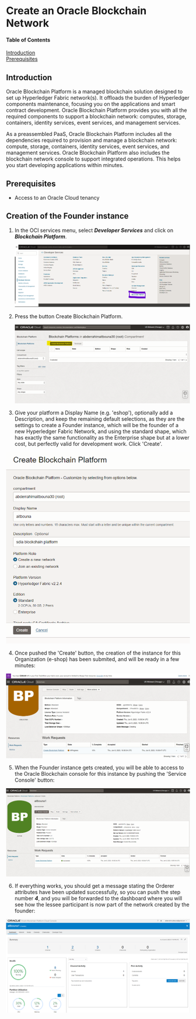 # Create an Oracle Blockchain Network

#### Table of Contents
[Introduction](#Introduction)  
[Prerequisites](#Prerequisites)

<a name="Introduction"/>

## Introduction

Oracle Blockchain Platform is a managed blockchain solution designed to set up Hyperledger Fabric network(s). It offloads the burden of Hyperledger components maintenance, focusing you on the applications and smart contract development. Oracle Blockchain Platform provides you with all the required components to support a blockchain network: computes, storage, containers, identity services, event services, and management services.

As a preassembled PaaS, Oracle Blockchain Platform includes all the dependencies required to provision and manage a blockchain network: compute, storage, containers, identity services, event services, and management services. Oracle Blockchain Platform also includes the blockchain network console to support integrated operations. This helps you start developing applications within minutes.

<a name="Prerequisites"/>

## Prerequisites
- Access to an Oracle Cloud tenancy

<a name="createFounder"/>

## Creation of the Founder instance
1. In the OCI services menu, select ***Developer Services*** and click on ***Blockchain Platform***.

   ![Select Blockchain Service from the OCI console](https://github.com/abderrahimJK/NFT_hyperledger-development-with-oracle-blockchain-app-builder/blob/main/assets/p1.png "Select Blockchain Service from the OCI console")

2. Press the button Create Blockchain Platform.

   ![Press the button Create Blockchain Platform](https://github.com/abderrahimJK/NFT_hyperledger-development-with-oracle-blockchain-app-builder/blob/main/assets/p2.png "Press the button Create Blockchain Platform")

3. Give your platform a Display Name (e.g. 'eshop'), optionally add a Description, and keep the remaining default selections, as they are the settings to create a Founder instance, which will be the founder of a new Hyperledger Fabric Network, and using the standard shape, which has exactly the same functionality as the Enterprise shape but at a lower cost, but perfectly valid for development work. Click 'Create'.

<p align="center">
<img  src="https://github.com/abderrahimJK/NFT_hyperledger-development-with-oracle-blockchain-app-builder/blob/main/assets/p3.png"/>
</p>

4. Once pushed the 'Create' button, the creation of the instance for this Organization (e-shop) has been submited, and will be ready in a few minutes:

<p align="center">
<img  src="https://github.com/abderrahimJK/NFT_hyperledger-development-with-oracle-blockchain-app-builder/blob/main/assets/p4.png"/>
</p>

5. When the Founder instance gets created, you will be able to access to the Oracle Blockchain console for this instance by pushing the 'Service Console' button:

<p align="center">
<img  src="https://github.com/abderrahimJK/NFT_hyperledger-development-with-oracle-blockchain-app-builder/blob/main/assets/p5.png"/>
</p>

6. If everything works, you should get a message stating the Orderer attributes have been updated successfully, so you can push the step number ***4***, and you will be forwarded to the dashboard where you will see how the lessee participant is now part of the network created by the founder:

<p align="center">
<img  src="https://github.com/abderrahimJK/NFT_hyperledger-development-with-oracle-blockchain-app-builder/blob/main/assets/p6.png"/>
</p>
